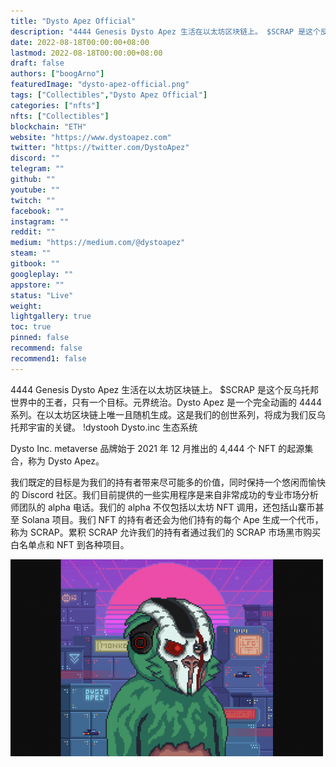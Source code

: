 ```yaml
---
title: "Dysto Apez Official"
description: "4444 Genesis Dysto Apez 生活在以太坊区块链上。 $SCRAP 是这个反乌托邦世界中的王者，只有一个目标。元界统治。"
date: 2022-08-18T00:00:00+08:00
lastmod: 2022-08-18T00:00:00+08:00
draft: false
authors: ["boogArno"]
featuredImage: "dysto-apez-official.png"
tags: ["Collectibles","Dysto Apez Official"]
categories: ["nfts"]
nfts: ["Collectibles"]
blockchain: "ETH"
website: "https://www.dystoapez.com"
twitter: "https://twitter.com/DystoApez"
discord: ""
telegram: ""
github: ""
youtube: ""
twitch: ""
facebook: ""
instagram: ""
reddit: ""
medium: "https://medium.com/@dystoapez"
steam: ""
gitbook: ""
googleplay: ""
appstore: ""
status: "Live"
weight: 
lightgallery: true
toc: true
pinned: false
recommend: false
recommend1: false
---
```

 4444 Genesis Dysto Apez 生活在以太坊区块链上。 $SCRAP 是这个反乌托邦世界中的王者，只有一个目标。元界统治。Dysto Apez 是一个完全动画的 4444 系列。在以太坊区块链上唯一且随机生成。这是我们的创世系列，将成为我们反乌托邦宇宙的关键。 !dystooh Dysto.inc 生态系统 

Dysto Inc. metaverse 品牌始于 2021 年 12 月推出的 4,444 个 NFT 的起源集合，称为 Dysto Apez。

我们既定的目标是为我们的持有者带来尽可能多的价值，同时保持一个悠闲而愉快的 Discord 社区。我们目前提供的一些实用程序是来自非常成功的专业市场分析师团队的 alpha 电话。我们的 alpha 不仅包括以太坊 NFT 调用，还包括山寨币甚至 Solana 项目。我们 NFT 的持有者还会为他们持有的每个 Ape 生成一个代币，称为 SCRAP。累积 SCRAP 允许我们的持有者通过我们的 SCRAP 市场黑市购买白名单点和 NFT 到各种项目。

![dystoapezofficial-dapp-collectibles-ethereum-image1-500x315_c744fd101b33f0a583b232986534e640](dystoapezofficial-dapp-collectibles-ethereum-image1-500x315_c744fd101b33f0a583b232986534e640.png)